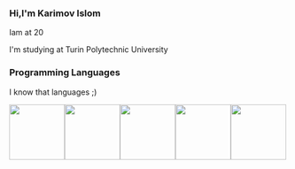 ### Hi,I'm Karimov Islom
<p> Iam at 20</P>  
<p>I'm studying at Turin Polytechnic University</p>

### Programming Languages
<div padding="10px">
<p>I know that languages ;)</p>
<img src="https://www.w3.org/html/logo/downloads/HTML5_1Color_Black.png" width="100px"><img src="https://png.pngitem.com/pimgs/s/398-3982124_html-php-css-logo-png-transparent-png.png" width="100px"><img src="https://img.icons8.com/ios-filled/500/javascript-logo.png" width="100px"><img src="https://images.ctfassets.net/ooa29xqb8tix/RrX9HCiZ8qPoIpJSlHphR/f9778b44e2b768d31fafb4ac70956682/vue-logo.png?w=400&q=50" width="100px"><img src="https://iconape.com/wp-content/png_logo_vector/node-js-2.png" width="100px">
</div>
